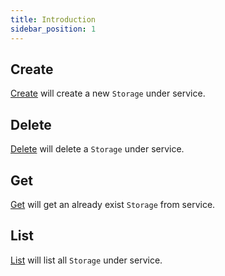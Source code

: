 ```yaml
---
title: Introduction
sidebar_position: 1
---
```


## Create

[Create](./create.md) will create a new `Storage` under service.

## Delete

[Delete](./delete.md) will delete a `Storage` under service.

## Get

[Get](./get.md) will get an already exist `Storage` from service.

## List

[List](./list.md) will list all `Storage` under service.
